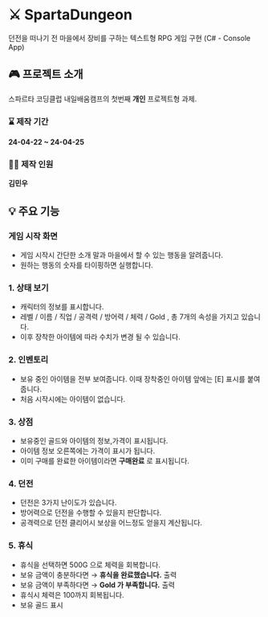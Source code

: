 # ⚔ SpartaDungeon
던전을 떠나기 전 마을에서 장비를 구하는 텍스트형 RPG 게임 구현 (C# - Console App)

## 🎮 프로젝트 소개
스파르타 코딩클럽 내일배움캠프의 첫번째 **개인** 프로젝트형 과제.

### ⌛ 제작 기간
**24-04-22 ~ 24-04-25**

### 🙋‍♂️ 제작 인원
**김민우**

## 💡 주요 기능

### 게임 시작 화면
- 게임 시작시 간단한 소개 말과 마을에서 할 수 있는 행동을 알려줍니다.
- 원하는 행동의 숫자를 타이핑하면 실행합니다.

### 1. 상태 보기
- 캐릭터의 정보를 표시합니다.
- 레벨 / 이름 / 직업 / 공격력 / 방어력 / 체력 / Gold , 총 7개의 속성을 가지고 있습니다.
- 이후 장착한 아이템에 따라 수치가 변경 될 수 있습니다.

### 2. 인벤토리
- 보유 중인 아이템을 전부 보여줍니다.
이때 장착중인 아이템 앞에는 [E] 표시를 붙여 줍니다.
- 처음 시작시에는 아이템이 없습니다.

### 3. 상점
- 보유중인 골드와 아이템의 정보,가격이 표시됩니다.
- 아이템 정보 오른쪽에는 가격이 표시가 됩니다.
- 이미 구매를 완료한 아이템이라면 **구매완료** 로 표시됩니다.
  
### 4. 던전
- 던전은 3가지 난이도가 있습니다.
- 방어력으로 던전을 수행할 수 있을지 판단합니다.
- 공격력으로 던전 클리어시 보상을 어느정도 얻을지 계산됩니다.
### 5. 휴식
- 휴식을 선택하면 500G 으로 체력을 회복합니다.
- 보유 금액이 충분하다면
  → **휴식을 완료했습니다.** 출력
- 보유 금액이 부족하다면
  → **Gold 가 부족합니다.** 출력
- 휴식시 체력은 100까지 회복됩니다.
- 보유 골드 표시

